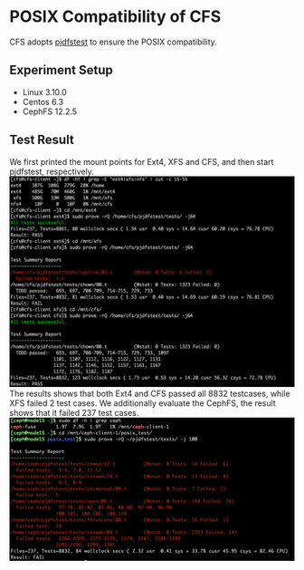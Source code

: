 # POSIX Compatibility of CFS

CFS adopts [pjdfstest](https://github.com/pjd/pjdfstest/tree/master/) to ensure the POSIX compatibility.

## Experiment Setup

* Linux 3.10.0
* Centos 6.3
* CephFS 12.2.5

## Test Result
We first printed the mount points for Ext4, XFS and CFS, and then start pjdfstest, respectively.
![](https://github.com/cfs-for-review/CFS-for-review/blob/main/figures/ext4_xfs_cfs.png)
The results shows that both Ext4 and CFS passed all 8832 testcases, while XFS failed 2 test cases.
We additionally evaluate the CephFS, the result shows that it failed 237 test cases.
![](https://github.com/cfs-for-review/CFS-for-review/blob/main/figures/cephfs.png)
